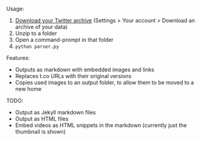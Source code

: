 Usage:
1. [Download your Twitter archive](https://twitter.com/settings/download_your_data) (Settings > Your account > Download an archive of your data)
2. Unzip to a folder
3. Open a command-prompt in that folder
4. `python parser.py`

Features:
- Outputs as markdown with embedded images and links
- Replaces t.co URLs with their original versions
- Copies used images to an output folder, to allow them to be moved to a new home

TODO:
- Output as Jekyll markdown files
- Output as HTML files
- Embed videos as HTML snippets in the markdown (currently just the thumbnail is shown)
